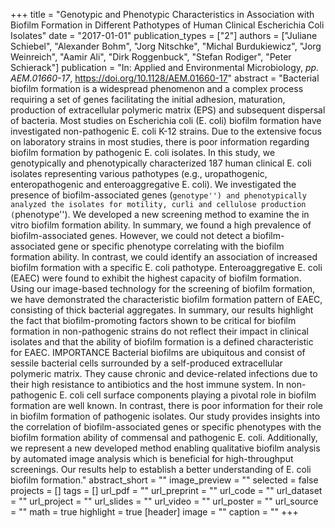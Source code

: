 +++
title = "Genotypic and Phenotypic Characteristics in Association with Biofilm Formation in Different Pathotypes of Human Clinical Escherichia Coli Isolates"
date = "2017-01-01"
publication_types = ["2"]
authors = ["Juliane Schiebel", "Alexander Bohm", "Jorg Nitschke", "Michal Burdukiewicz", "Jorg Weinreich", "Aamir Ali", "Dirk Roggenbuck", "Stefan Rodiger", "Peter Schierack"]
publication = "In: Applied and Environmental Microbiology, _pp. AEM.01660-17_, https://doi.org/10.1128/AEM.01660-17"
abstract = "Bacterial biofilm formation is a widespread phenomenon and a complex process requiring a set of genes facilitating the initial adhesion, maturation, production of extracellular polymeric matrix (EPS) and subsequent dispersal of bacteria. Most studies on Escherichia coli (E. coli) biofilm formation have investigated non-pathogenic E. coli K-12 strains. Due to the extensive focus on laboratory strains in most studies, there is poor information regarding biofilm formation by pathogenic E. coli isolates. In this study, we genotypically and phenotypically characterized 187 human clinical E. coli isolates representing various pathotypes (e.g., uropathogenic, enteropathogenic and enteroaggregative E. coli). We investigated the presence of biofilm-associated genes (``genotype'') and phenotypically analyzed the isolates for motility, curli and cellulose production (``phenotype''). We developed a new screening method to examine the in vitro biofilm formation ability. In summary, we found a high prevalence of biofilm-associated genes. However, we could not detect a biofilm-associated gene or specific phenotype correlating with the biofilm formation ability. In contrast, we could identify an association of increased biofilm formation with a specific E. coli pathotype. Enteroaggregative E. coli (EAEC) were found to exhibit the highest capacity of biofilm formation. Using our image-based technology for the screening of biofilm formation, we have demonstrated the characteristic biofilm formation pattern of EAEC, consisting of thick bacterial aggregates. In summary, our results highlight the fact that biofilm-promoting factors shown to be critical for biofilm formation in non-pathogenic strains do not reflect their impact in clinical isolates and that the ability of biofilm formation is a defined characteristic for EAEC. IMPORTANCE Bacterial biofilms are ubiquitous and consist of sessile bacterial cells surrounded by a self-produced extracellular polymeric matrix. They cause chronic and device-related infections due to their high resistance to antibiotics and the host immune system. In non-pathogenic E. coli cell surface components playing a pivotal role in biofilm formation are well known. In contrast, there is poor information for their role in biofilm formation of pathogenic isolates. Our study provides insights into the correlation of biofilm-associated genes or specific phenotypes with the biofilm formation ability of commensal and pathogenic E. coli. Additionally, we represent a new developed method enabling qualitative biofilm analysis by automated image analysis which is beneficial for high-throughput screenings. Our results help to establish a better understanding of E. coli biofilm formation."
abstract_short = ""
image_preview = ""
selected = false
projects = []
tags = []
url_pdf = ""
url_preprint = ""
url_code = ""
url_dataset = ""
url_project = ""
url_slides = ""
url_video = ""
url_poster = ""
url_source = ""
math = true
highlight = true
[header]
image = ""
caption = ""
+++
